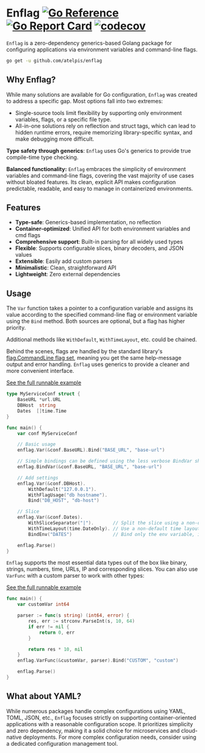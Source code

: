 # Enflag [![Go Reference](https://pkg.go.dev/badge/github.com/atelpis/enflag.svg)](https://pkg.go.dev/github.com/atelpis/enflag) [![Go Report Card](https://goreportcard.com/badge/github.com/atelpis/enflag)](https://goreportcard.com/report/github.com/atelpis/enflag) [![codecov](https://codecov.io/gh/atelpis/enflag/graph/badge.svg?token=MH84VQP6EG)](https://codecov.io/gh/atelpis/enflag)

`Enflag` is a zero-dependency generics-based Golang package for configuring
applications via environment variables and command-line flags.

```bash
go get -u github.com/atelpis/enflag
```

## Why Enflag?

While many solutions are available for Go configuration, `Enflag` was created to
address a specific gap. Most options fall into two extremes:

- Single-source tools limit flexibility by supporting only environment
  variables, flags, or a specific file type.
- All-in-one solutions rely on reflection and struct tags, which can lead
  to hidden runtime errors, require memorizing library-specific syntax, and
  make debugging more difficult.

**Type safety through generics**: `Enflag` uses Go's generics to provide true
compile-time type checking.

**Balanced functionality:** `Enflag` embraces the simplicity of environment
variables and command-line flags,
covering the vast majority of use cases without bloated features. Its clean,
explicit API makes configuration predictable, readable, and easy to manage in
containerized environments.

## Features

- **Type-safe**: Generics-based implementation, no reflection
- **Container-optimized**: Unified API for both environment variables and cmd flags
- **Comprehensive support**: Built-in parsing for all widely used types
- **Flexible**: Supports configurable slices, binary decoders,
  and JSON values
- **Extensible**: Easily add custom parsers
- **Minimalistic**: Clean, straightforward API
- **Lightweight**: Zero external dependencies

## Usage

The `Var` function takes a pointer to a configuration variable and assigns its
value according to the specified command-line flag or environment variable
using the `Bind` method.
Both sources are optional, but a flag has higher priority.

Additional methods like `WithDefault`, `WithTimeLayout`, etc. could be chained.

Behind the scenes, flags are handled by the standard library's
[flag.CommandLine flag set](https://pkg.go.dev/flag#CommandLine), meaning
you get the same help-message output and error handling. `Enflag` uses
generics to provide a cleaner and more convenient interface.

[See the full runnable example](https://pkg.go.dev/github.com/atelpis/enflag#example-package)

```go
type MyServiceConf struct {
    BaseURL *url.URL
    DBHost  string
    Dates  []time.Time
}

func main() {
    var conf MyServiceConf

    // Basic usage
    enflag.Var(&conf.BaseURL).Bind("BASE_URL", "base-url")

    // Simple bindings can be defined using the less verbose BindVar shortcut
    enflag.BindVar(&conf.BaseURL, "BASE_URL", "base-url")

    // Add settings
    enflag.Var(&conf.DBHost).
        WithDefault("127.0.0.1").
        WithFlagUsage("db hostname").
        Bind("DB_HOST", "db-host")

    // Slice
    enflag.Var(&conf.Dates).
        WithSliceSeparator("|").       // Split the slice using a non-default separator
        WithTimeLayout(time.DateOnly). // Use a non-default time layout
        BindEnv("DATES")               // Bind only the env variable, ignore the flag

    enflag.Parse()
}
```

`Enflag` supports the most essential data types out of the box like binary, strings,
numbers, time, URLs, IP and corresponding slices.
You can also use `VarFunc` with a custom parser to work with other types:

[See the full runnable example](https://pkg.go.dev/github.com/atelpis/enflag#example-package)

```go
func main() {
    var customVar int64

    parser := func(s string) (int64, error) {
        res, err := strconv.ParseInt(s, 10, 64)
        if err != nil {
            return 0, err
        }

        return res * 10, nil
    }
    enflag.VarFunc(&customVar, parser).Bind("CUSTOM", "custom")

    enflag.Parse()
}
```

## What about YAML?

While numerous packages handle complex configurations using YAML, TOML, JSON,
etc., `Enflag` focuses strictly on supporting container-oriented applications
with a reasonable configuration scope. It prioritizes simplicity and zero
dependency, making it a solid choice for microservices and cloud-native deployments. For more complex configuration needs, consider using a dedicated configuration management tool.
